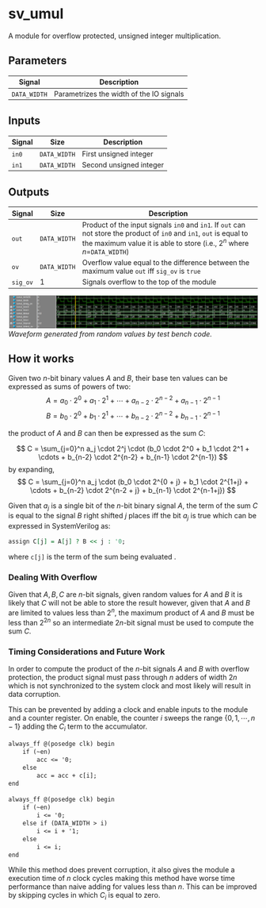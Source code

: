 # sv_umul
A module for overflow protected, unsigned integer multiplication.

## Parameters

|Signal    | Description                             |
|----------|-----------------------------------------|
|`DATA_WIDTH`|Parametrizes the width of the IO signals| 

## Inputs

|Signal | Size      |Description            |
|-------|-----------|-----------------------|
|`in0`  |`DATA_WIDTH`|First unsigned integer |
|`in1`  |`DATA_WIDTH`|Second unsigned integer|

## Outputs

|Signal  |Size      |Description            |
|--------|----------|-----------------------|
|`out`   |`DATA_WIDTH`|Product of the input signals `in0` and `in1`. If `out` can not store the product of `in0` and `in1`, `out` is equal to the maximum value it is able to store (i.e., $2^n$ where $n=$`DATA_WIDTH`)|
|`ov`    |`DATA_WIDTH`|Overflow value equal to the difference between the maximum value `out` iff `sig_ov` is `true`           |
|`sig_ov`|1           |Signals overflow to the top of the module|

![waveform](doc/wave.png)
*Waveform generated from random values by test bench code.*

## How it works

Given two $n$-bit binary values $A$ and $B$, their base ten values can be expressed as sums of powers of two:
$$A = a_0 \cdot 2^0 + a_1 \cdot 2^1 + \cdots + a_{n-2} \cdot 2^{n-2} + a_{n-1}\cdot 2^{n-1}$$
$$B = b_0 \cdot 2^0 + b_1 \cdot 2^1 + \cdots + b_{n-2} \cdot 2^{n-2} + b_{n-1}\cdot 2^{n-1}$$

the product of $A$ and $B$ can then be expressed as the sum $C$:

$$
    C = \sum_{j=0}^n a_j \cdot 2^j \cdot (b_0 \cdot 2^0 + b_1 \cdot 2^1 + \cdots + b_{n-2} \cdot 2^{n-2} + b_{n-1} \cdot 2^{n-1})
$$
by expanding,
$$
    C = \sum_{j=0}^n a_j \cdot (b_0 \cdot 2^{0 + j} + b_1 \cdot 2^{1+j} + \cdots + b_{n-2} \cdot 2^{n-2 + j} + b_{n-1} \cdot 2^{n-1+j})
$$

Given that $a_j$ is a single bit of the $n$-bit binary signal $A$, the term of the sum $C$ is equal to the signal $B$ right shifted $j$ places iff the bit $a_j$ is true which can be expressed in SystemVerilog as:

```vhdl
assign C[j] = A[j] ? B << j : '0;
```

where `c[j]` is the term of the sum being evaluated .
### Dealing With Overflow

Given that $A,B,C$ are $n$-bit signals, given random values for $A$ and $B$ it is likely that $C$ will not be able to store the result however, given that $A$ and $B$ are limited to values less than $2^n$, the maximum product of $A$ and $B$ must be less than $2^{2n}$ so an intermediate $2n$-bit signal must be used to compute the sum $C$.

### Timing Considerations and Future Work

In order to compute the product of the $n$-bit signals $A$ and $B$ with overflow protection, the product signal must pass through $n$ adders of width $2n$ which is not synchronized to the system clock and most likely will result in data corruption.

This can be prevented by adding a clock and enable inputs to the module and a counter register. On enable, the counter $i$ sweeps the range $\{0,1,\cdots,n-1\}$ adding the $C_i$ term to the accumulator.

```
always_ff @(posedge clk) begin
    if (~en)
        acc <= '0;
    else
        acc = acc + c[i];
end

always_ff @(posedge clk) begin
    if (~en)
        i <= '0;
    else if (DATA_WIDTH > i)
        i <= i + '1;
    else
        i <= i;
end
```

While this method does prevent corruption, it also gives the module a execution time of $n$ clock cycles making this method have worse time performance than naive adding for values less than $n$. This can be improved by skipping cycles in which $C_i$ is equal to zero.



